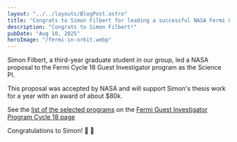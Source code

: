 ```yaml
---
layout: "../../layouts/BlogPost.astro"
title: "Congrats to Simon Filbert for leading a successful NASA Fermi Guest Investigator proposal"
description: "Congrats to Simon Filbert!"
pubDate: "Aug 10, 2025"
heroImage: "/fermi-in-orbit.webp"
---
```


Simon Filbert, a third-year graduate student in our group, led a NASA proposal to the Fermi Cycle 18 Guest Investigator program as the Science PI. 

This proposal was accepted by NASA and will support Simon's thesis work for a year with an award of about $80k. 

See the [list of the selected programs](https://fermi.gsfc.nasa.gov/ssc/proposals/cycle18/Cycle18ApprovedPrograms.pdf)
on the [Fermi Guest Investigator Program Cycle 18 page](https://fermi.gsfc.nasa.gov/ssc/proposals/cycle18/)



Congratulations to Simon! 👏 👏  


